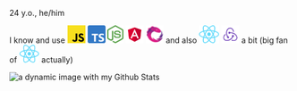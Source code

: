 24 y.o., he/him

I know and use <img alt="Javascript" title="Javascript" src=".misc/js.svg" height="32" /> <img alt="Typescript" title="Typescript" src=".misc/ts.svg" height="32" /> <img alt="Node.js" title="Node.js" src=".misc/node.svg" height="32" /> <img alt="Angular 2+" title="Angular 2+" src=".misc/angular.svg" height="32" /> <img alt="RxJS" title="RxJS" src=".misc/rxjs.svg" height="32" /> and also <img alt="React.js" title="React.js" src=".misc/react.svg" height="32" /> <img alt="Redux" title="Redux" src=".misc/redux.svg" height="32" /> a bit (big fan of <img alt="React.js" title="React.js" src=".misc/react.svg" height="32" /> actually)

![a dynamic image with my Github Stats](https://github-readme-stats.vercel.app/api?username=AlexAtHome&theme=algolia&hide_title=true&hide_border)
